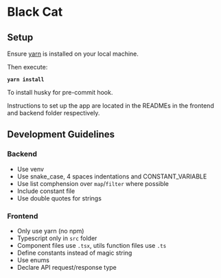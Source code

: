 # Black Cat

## Setup

Ensure [yarn](https://yarnpkg.com/) is installed on your local machine.

Then execute:

**`yarn install`**

To install husky for pre-commit hook.

Instructions to set up the app are located in the READMEs in the frontend and backend folder respectively.

## Development Guidelines

### Backend

- Use venv
- Use snake_case, 4 spaces indentations and CONSTANT_VARIABLE
- Use list comphension over `map`/`filter` where possible
- Include constant file
- Use double quotes for strings

### Frontend

- Only use yarn (no npm)
- Typescript only in `src` folder
- Component files use `.tsx`, utils function files use `.ts`
- Define constants instead of magic string
- Use enums
- Declare API request/response type